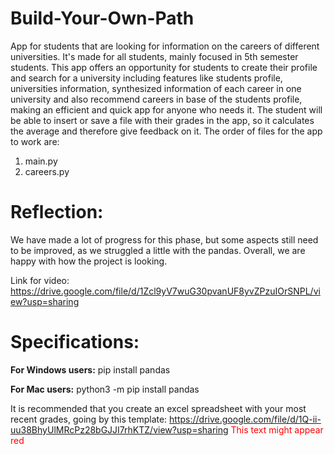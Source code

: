 # Build-Your-Own-Path
App for students that are looking for information on the careers of different universities. It's made for all students, mainly focused in 5th semester students.
This app offers an opportunity for students to create their profile and search for a university including features like students profile, universities information, synthesized information of each career in one university and also recommend careers in base of the students profile, making an efficient and quick app for anyone who needs it. The student will be able to insert or save a file with their grades in the app, so it calculates the average and therefore give feedback on it. 
The order of files for the app to work are: 
1. main.py
2. careers.py

# Reflection: 
We have made a lot of progress for this phase, but some aspects still need to be improved, as we struggled a little with the pandas. Overall, we are happy with how the project is looking.

Link for video: https://drive.google.com/file/d/1Zcl9yV7wuG30pvanUF8yvZPzuIOrSNPL/view?usp=sharing

# Specifications: 
**For Windows users:**
pip install pandas

**For Mac users:**
python3 -m pip install pandas

It is recommended that you create an excel spreadsheet with your most recent grades, going by this template:
https://drive.google.com/file/d/1Q-ii-uu38BhyUlMRcPz28bGJJI7rhKTZ/view?usp=sharing 
<span style="color:red">This text might appear red</span> 
